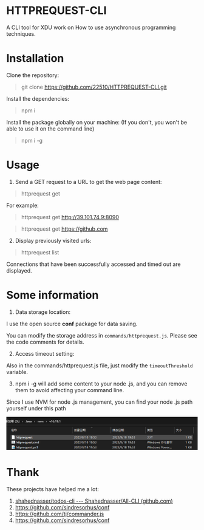 # HTTPREQUEST-CLI

A CLI tool for XDU work on How to use asynchronous programming techniques.

# Installation

Clone the repository:

> git clone https://github.com/22510/HTTPREQUEST-CLI.git

Install the dependencies:

> npm i

Install the package globally on your machine: (If you don't, you won't be able to use it on the command line)

> npm i -g

# Usage

1.  Send a GET request to a URL to get the web page content:

> httprequest get <url>

For example:

> httprequest get http://39.101.74.9:8090

> httprequest get https://github.com

2.  Display previously visited urls:

> httprequest list

Connections that have been successfully accessed and timed out are displayed.

# Some information

1.  Data storage location:

I use the open source **conf** package for data saving.

You can modify the storage address in `commands/httprequest.js`. Please see the code comments for details.

2.  Access timeout setting:

Also in the commands/httprequest.js file, just modify the `timeoutThreshold` variable.

3. npm i -g will add some content to your node .js, and you can remove them to avoid affecting your command line.

Since I use NVM for node .js management, you can find your node .js path yourself under this path

![Alt text](image.png)

# Thank

These projects have helped me a lot:

1.  [shahednasser/todos-cli --- Shahednasser/All-CLI (github.com)](https://github.com/shahednasser/todos-cli)
2.  https://github.com/sindresorhus/conf
3.  https://github.com/tj/commander.js
4.  https://github.com/sindresorhus/conf
